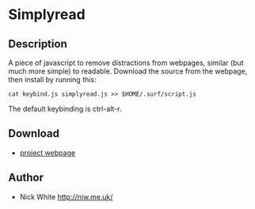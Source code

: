 Simplyread
==========

Description
-----------

A piece of javascript to remove distractions from webpages,
similar (but much more simple) to readable. Download the
source from the webpage, then install by running this:

	cat keybind.js simplyread.js >> $HOME/.surf/script.js

The default keybinding is ctrl-alt-r.

Download
--------

* [project webpage](http://njw.me.uk/software/simplyread)

Author
------

* Nick White <http://njw.me.uk/>
